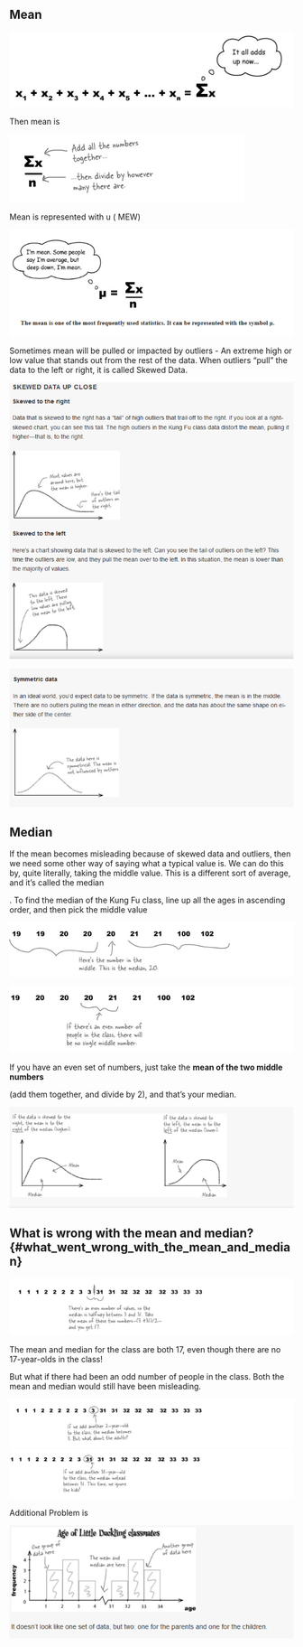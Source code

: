 ## **Mean**

![](/assets/mean1.png)

Then mean is

![](/assets/mean2.png)

Mean is represented with u \( MEW\)

![](/assets/mean3.png)

Sometimes mean will be pulled or impacted by outliers -  An extreme high or low value that stands out from the rest of the data. When outliers “pull” the data to the left or right, it is called Skewed Data.

![](/assets/skew1.png)

![](/assets/skew2.png)

## Median

If the mean becomes misleading because of skewed data and outliers, then we need some other way of saying what a typical value is. We can do this by, quite literally, taking the middle value. This is a different sort of average, and it’s called the  median

. To find the median of the Kung Fu class, line up all the ages in ascending order, and then pick the middle value

![](/assets/median1.png)

![](/assets/median2.png)

If you have an even set of numbers, just take the  **mean of the two middle numbers**

\(add them together, and divide by 2\), and that’s your median.

![](/assets/skew3.png)

## What is wrong with the mean and median? {#what_went_wrong_with_the_mean_and_median}

![](/assets/wrong1.png)

The mean and median for the class are both 17, even though there are no 17-year-olds in the class!

But what if there had been an odd number of people in the class. Both the mean and median would still have been misleading.

![](/assets/wrong2.png)![](/assets/wrong4.png)



Additional Problem is 

![](/assets/wrong5.png)

